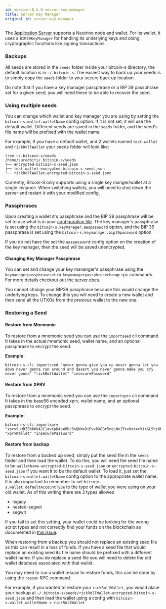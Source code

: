 ```yaml
---
id: version-0.5.0-server-key-manager
title: Server Key Manager
original_id: server-key-manager
---
```


The [Application Server](../applications/server.md) supports a Neutrino node and wallet. For its wallet, it uses
a `BIP39KeyManager` for handling its underlying keys and doing cryptographic functions like signing transactions.

### Backups

All seeds are stored in the `seeds` folder inside your bitcoin-s directory, the default location is in `~/.bitcoin-s`.
The easiest way to back up your seeds is to simply copy the `seeds` folder to your secure back up location.

Do note that if you have a key manager passphrase or a BIP 39 passphrase set for a given seed, you will need these to be
able to recover the seed.

### Using multiple seeds

You can change which wallet and key manager you are using by setting the `bitcoin-s.wallet.walletName` config
option. If it is not set, it will use the default wallet. Different seeds are saved in the `seeds` folder, and the
seed's file name will be prefixed with the wallet name.

For example, if you have a default wallet, and 2 wallets named `test-wallet` and `rickRollWallet` your seeds folder will look like:

```
tree ~/.bitcoin-s/seeds
/home/suredbits/.bitcoin-s/seeds
├── encrypted-bitcoin-s-seed.json
├── test-wallet-encrypted-bitcoin-s-seed.json
└── rickRollWallet-encrypted-bitcoin-s-seed.json
```

Currently, Bitcoin-S only supports using a single key manger/wallet at a single instance. When switching wallets, you
will need to shut down the server and restart it with your modified config.

### Passphrases

Upon creating a wallet it's passphrase and the BIP 39 passphrase will be set to use what is in
your [configuration file](../config/configuration.md). The key manager's passphrase is set using
the `bitcoin-s.keymanager.aespassword` option, and the BIP 39 passphrase is set using
the `bitcoin-s.keymanager.bip39password` option.

If you do not have the set the `aespassword` config option on the creation of the key manager, then the seed will be
saved unencrypted.

#### Changing Key Manager Passphrase

You can set and change your key mananger's passphrase using the `keymanagerpassphraseset`
or `keymanagerpassphrasechange` rpc commands. For more details checkout out
the [server docs](../applications/server.md#wallet).

You cannot change your BIP39 passphrase because this would change the underlying keys. To change this you will need to
create a new wallet and then send all the UTXOs from the previous wallet to the new one.

### Restoring a Seed

#### Restore from Mnemonic

To restore from a mnemonic seed you can use the `importseed` cli command.
It takes in the actual mnemonic seed, wallet name, and an optional passphrase to encrypt the seed.

**Example:**

```
bitcoin-s-cli importseed "never gonna give you up never gonna let you down never gonna run around and desert you never gonna make you cry never gonna" "rickRollWallet" "insecurePassword"
```

#### Restore from XPRV

To restore from a mnemonic seed you can use the `importxprv` cli command.
It takes in the base58 encoded xprv, wallet name, and an optional passphrase to encrypt the seed.

**Example:**

```
bitcoin-s-cli importxprv "xprv9uHRZZhk6KAJC1avXpDAp4MDc3sQKNxDiPvvkX8Br5ngLNv1TxvUxt4cV1rGL5hj6KCesnDYUhd7oWgT11eZG7XnxHrnYeSvkzY7d2bhkJ7" "xprvWallet" "insecurePassword"
```

#### Restore from backup

To restore from a backed up seed, simply put the seed file in the `seeds` folder and then load the wallet.
To do this, you will need the seed file name to be `walletName-encrypted-bitcoin-s-seed.json` or `encrypted-bitcoin-s-seed.json`
if you want it to be the default wallet.
To load it, just set the `bitcoin-s.wallet.walletName` config option to the appropriate wallet name.
It is also important to remember to set `bitcoin-s.wallet.defaultAccountType` to the type of wallet you were using on your old wallet.
As of this writing there are 3 types allowed
- legacy
- nested-segwit
- segwit

If you fail to set this setting, your wallet could be looking for the wrong script types and not correctly find your funds
on the blockchain as documented in [this issue](https://github.com/bitcoin-s/bitcoin-s/issues/2527).

When restoring from a backup you should not replace an existing seed file as this can result in a loss of funds.
If you have a seed file that would replace an existing seed its file name should be prefixed with a different wallet name.
If you do replace a seed file you will need to delete the old wallet database associated with that wallet.

You may need to run a wallet rescan to restore funds, this can be done by using the `rescan` RPC command.

For example, if you wanted to restore your `rickRollWallet`, you would place your backup at `~/.bitcoin-s/seeds/rickRollWallet-encrypted-bitcoin-s-seed.json`
and then load the wallet using a config with `bitcoin-s.wallet.walletName = rickRollWallet`
